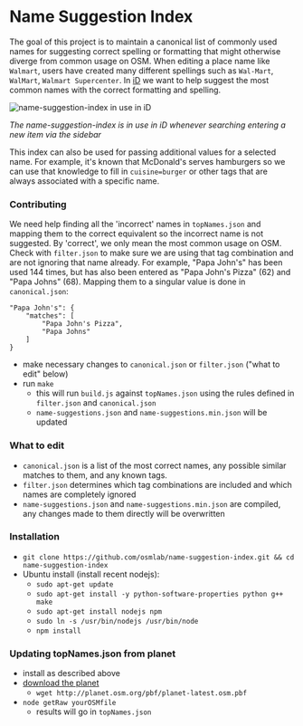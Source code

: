 # Name Suggestion Index

The goal of this project is to maintain a canonical list of commonly used names 
for suggesting correct spelling or formatting that might otherwise diverge from
common usage on OSM. When editing a place name like `Walmart`, users have created
many different spellings such as `Wal-Mart`, `WalMart`, `Walmart Supercenter`. 
In [iD](http://github.com/systemed/iD) we want to help suggest the most common names 
with the correct formatting and spelling.

![name-suggestion-index in use in iD](http://i.imgur.com/9p1E6S4.gif)

*The name-suggestion-index is in use in iD whenever searching entering a new item via the sidebar*

This index can also be used for passing additional values for a selected name. 
For example, it's known that McDonald's serves hamburgers so we can use that knowledge to
fill in `cuisine=burger` or other tags that are always associated with a specific name.

### Contributing
We need help finding all the 'incorrect' names in `topNames.json` and mapping them to the 
correct equivalent so the incorrect name is not suggested. By 'correct', we only mean 
the most common usage on OSM. Check with `filter.json` to make sure we are using that 
tag combination and are not ignoring that name already. For example, "Papa John's" has 
been used 144 times, but has also been entered as "Papa John's Pizza" (62) and 
"Papa Johns" (68). Mapping them to a singular value is done in `canonical.json`:

    "Papa John's": {
        "matches": [
            "Papa John's Pizza",
            "Papa Johns"
        ]
    }

- make necessary changes to `canonical.json` or `filter.json` ("what to edit" below)
- run `make`
    - this will run `build.js` against `topNames.json` using the rules defined in `filter.json` 
    and `canonical.json`
    - `name-suggestions.json` and `name-suggestions.min.json` will be updated

### What to edit
- `canonical.json` is a list of the most correct names, any possible similar matches 
to them, and any known tags.
- `filter.json` determines which tag combinations are included and which names are 
completely ignored
- `name-suggestions.json` and `name-suggestions.min.json` are compiled, any changes made to them 
directly will be overwritten

### Installation
- `git clone https://github.com/osmlab/name-suggestion-index.git && cd name-suggestion-index`
- Ubuntu install (install recent nodejs):
    - `sudo apt-get update`
    - `sudo apt-get install -y python-software-properties python g++ make`
    - `sudo apt-get install nodejs npm`
    - `sudo ln -s /usr/bin/nodejs /usr/bin/node`
    - `npm install`

### Updating topNames.json from planet
- install as described above
- [download the planet](http://planet.osm.org/pbf/)
    - `wget http://planet.osm.org/pbf/planet-latest.osm.pbf`
- `node getRaw yourOSMfile`
    - results will go in `topNames.json`
